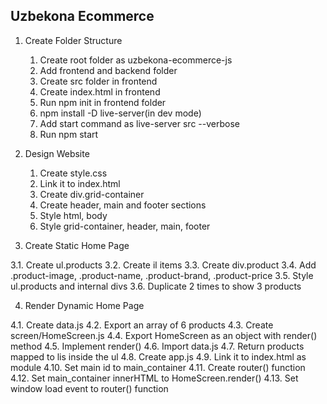 ## Uzbekona Ecommerce

1. Create Folder Structure

   1. Create root folder as uzbekona-ecommerce-js
   2. Add frontend and backend folder
   3. Create src folder in frontend
   4. Create index.html in frontend
   5. Run npm init in frontend folder
   6. npm install -D live-server(in dev mode)
   7. Add start command as live-server src --verbose
   8. Run npm start

2. Design Website

   1. Create style.css
   2. Link it to index.html
   3. Create div.grid-container
   4. Create header, main and footer sections
   5. Style html, body
   6. Style grid-container, header, main, footer

3. Create Static Home Page

3.1. Create ul.products
3.2. Create il items
3.3. Create div.product
3.4. Add .product-image, .product-name, .product-brand, .product-price
3.5. Style ul.products and internal divs
3.6. Duplicate 2 times to show 3 products

4. Render Dynamic Home Page

4.1. Create data.js
4.2. Export an array of 6 products
4.3. Create screen/HomeScreen.js
4.4. Export HomeScreen as an object with render() method
4.5. Implement render()
4.6. Import data.js
4.7. Return products mapped to lis inside the ul
4.8. Create app.js
4.9. Link it to index.html as module
4.10. Set main id to main_container
4.11. Create router() function
4.12. Set main_container innerHTML to HomeScreen.render()
4.13. Set window load event to router() function
